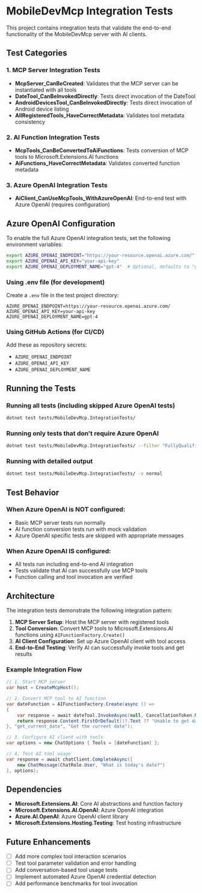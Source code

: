# MobileDevMcp Integration Tests

This project contains integration tests that validate the end-to-end functionality of the MobileDevMcp server with AI clients.

## Test Categories

### 1. MCP Server Integration Tests
- **McpServer_CanBeCreated**: Validates that the MCP server can be instantiated with all tools
- **DateTool_CanBeInvokedDirectly**: Tests direct invocation of the DateTool
- **AndroidDevicesTool_CanBeInvokedDirectly**: Tests direct invocation of Android device listing
- **AllRegisteredTools_HaveCorrectMetadata**: Validates tool metadata consistency

### 2. AI Function Integration Tests
- **McpTools_CanBeConvertedToAiFunctions**: Tests conversion of MCP tools to Microsoft.Extensions.AI functions
- **AiFunctions_HaveCorrectMetadata**: Validates converted function metadata

### 3. Azure OpenAI Integration Tests
- **AiClient_CanUseMcpTools_WithAzureOpenAI**: End-to-end test with Azure OpenAI (requires configuration)

## Azure OpenAI Configuration

To enable the full Azure OpenAI integration tests, set the following environment variables:

```bash
export AZURE_OPENAI_ENDPOINT="https://your-resource.openai.azure.com/"
export AZURE_OPENAI_API_KEY="your-api-key"
export AZURE_OPENAI_DEPLOYMENT_NAME="gpt-4"  # Optional, defaults to "gpt-4"
```

### Using .env file (for development)

Create a `.env` file in the test project directory:

```
AZURE_OPENAI_ENDPOINT=https://your-resource.openai.azure.com/
AZURE_OPENAI_API_KEY=your-api-key
AZURE_OPENAI_DEPLOYMENT_NAME=gpt-4
```

### Using GitHub Actions (for CI/CD)

Add these as repository secrets:
- `AZURE_OPENAI_ENDPOINT`
- `AZURE_OPENAI_API_KEY`
- `AZURE_OPENAI_DEPLOYMENT_NAME`

## Running the Tests

### Running all tests (including skipped Azure OpenAI tests)
```bash
dotnet test tests/MobileDevMcp.IntegrationTests/
```

### Running only tests that don't require Azure OpenAI
```bash
dotnet test tests/MobileDevMcp.IntegrationTests/ --filter "FullyQualifiedName!~WithAzureOpenAI"
```

### Running with detailed output
```bash
dotnet test tests/MobileDevMcp.IntegrationTests/ -v normal
```

## Test Behavior

### When Azure OpenAI is NOT configured:
- Basic MCP server tests run normally
- AI function conversion tests run with mock validation
- Azure OpenAI specific tests are skipped with appropriate messages

### When Azure OpenAI IS configured:
- All tests run including end-to-end AI integration
- Tests validate that AI can successfully use MCP tools
- Function calling and tool invocation are verified

## Architecture

The integration tests demonstrate the following integration pattern:

1. **MCP Server Setup**: Host the MCP server with registered tools
2. **Tool Conversion**: Convert MCP tools to Microsoft.Extensions.AI functions using `AIFunctionFactory.Create()`
3. **AI Client Configuration**: Set up Azure OpenAI client with tool access
4. **End-to-End Testing**: Verify AI can successfully invoke tools and get results

### Example Integration Flow

```csharp
// 1. Start MCP server
var host = CreateMcpHost();

// 2. Convert MCP tool to AI function
var dateFunction = AIFunctionFactory.Create(async () =>
{
    var response = await dateTool.InvokeAsync(null, CancellationToken.None);
    return response.Content.FirstOrDefault()?.Text ?? "Unable to get date";
}, "get_current_date", "Get the current date");

// 3. Configure AI client with tools
var options = new ChatOptions { Tools = [dateFunction] };

// 4. Test AI tool usage
var response = await chatClient.CompleteAsync([
    new ChatMessage(ChatRole.User, "What is today's date?")
], options);
```

## Dependencies

- **Microsoft.Extensions.AI**: Core AI abstractions and function factory
- **Microsoft.Extensions.AI.OpenAI**: Azure OpenAI integration
- **Azure.AI.OpenAI**: Azure OpenAI client library
- **Microsoft.Extensions.Hosting.Testing**: Test hosting infrastructure

## Future Enhancements

- [ ] Add more complex tool interaction scenarios
- [ ] Test tool parameter validation and error handling
- [ ] Add conversation-based tool usage tests
- [ ] Implement automated Azure OpenAI credential detection
- [ ] Add performance benchmarks for tool invocation